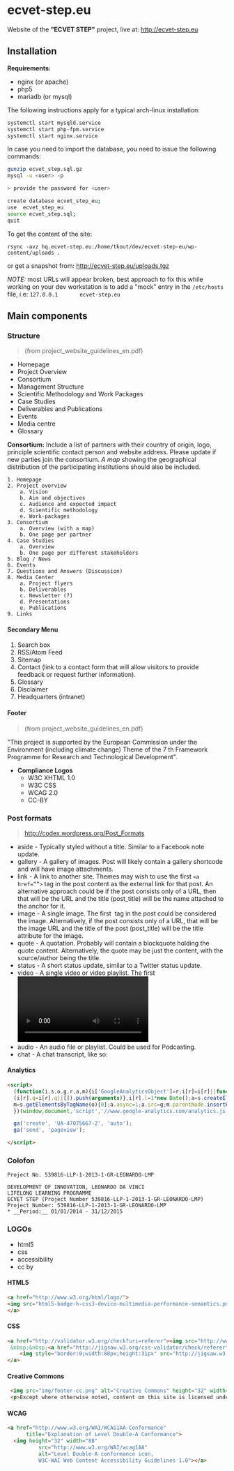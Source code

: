 # ecvet-step.eu

Website of the **"ECVET STEP"** project, live at: http://ecvet-step.eu

## Installation


**Requirements:**

* nginx (or apache)
* php5 
* mariadb (or mysql)

The following instructions apply for a typical arch-linux installation:

```sh
systemctl start mysqld.service
systemctl start php-fpm.service
systemctl start nginx.service
```

In case you need to import the database, you need to issue the following commands:

```sh
gunzip ecvet_step.sql.gz
mysql -u <user> -p

> provide the password for <user>

create database ecvet_step_eu;
use  ecvet_step_eu
source ecvet_step.sql;
quit
```

To get the content of the site:

```
rsync -avz hq.ecvet-step.eu:/home/tkout/dev/ecvet-step-eu/wp-content/uploads .
```

or get a snapshot from: http://ecvet-step.eu/uploads.tgz

*NOTE:* most URLs will appear broken, best approach to fix this while working on your dev workstation is to add a "mock" entry in the `/etc/hosts` file, i.e:  `127.0.0.1       ecvet-step.eu`



## Main components


### Structure

> (from project_website_guidelines_en.pdf)

* Homepage
* Project Overview
* Consortium
* Management Structure
* Scientific Methodology and Work Packages
* Case Studies
* Deliverables and Publications
* Events
* Media centre
* Glossary


**Consortium:** Include a list of partners with their country of origin, logo, principle scientific contact person and website address. Please update if new parties join the consortium. *A map* showing the geographical distribution of the participating institutions should also be included.

```
1. Homepage
2. Project overview
    a. Vision
    b. Aim and objectives
    c. Audience and expected impact
    d. Scientific methodology
    e. Work-packages
3. Consortium
    a. Overview (with a map)
    b. One page per partner
4. Case Studies
    a. Overview
    b. One page per different stakeholders
5. Blog / News
6. Events
7. Questions and Answers (Discussion)
8. Media Center
    a. Project flyers
    b. Deliverables
    c. Newsletter (?)
    d. Presentations
    e. Publications
9. Links
```


#### Secondary Menu

1. Search box
2. RSS/Atom Feed
3. Sitemap
4. Contact (link to a contact form that will allow visitors to provide feedback or request further information).
5. Glossary
6. Disclaimer
7. Headquarters (intranet)

#### Footer

> (from project_website_guidelines_en.pdf)

"This project is supported by the European Commission under the Environment (including climate change) Theme of the 7 th Framework Programme for Research and Technological Development".

* **Compliance Logos**
  - W3C XHTML 1.0
  - W3C CSS
  - WCAG 2.0
  - CC-BY



### Post formats

> http://codex.wordpress.org/Post_Formats

* aside - Typically styled without a title. Similar to a Facebook note update.
* gallery - A gallery of images. Post will likely contain a gallery shortcode and will have image attachments.
* link - A link to another site. Themes may wish to use the first `<a href=””>` tag in the post content as the external link for that post. An alternative approach could be if the post consists only of a URL, then that will be the URL and the title (post_title) will be the name attached to the anchor for it.
* image - A single image. The first <img /> tag in the post could be considered the image. Alternatively, if the post consists only of a URL, that will be the image URL and the title of the post (post_title) will be the title attribute for the image.
* quote - A quotation. Probably will contain a blockquote holding the quote content. Alternatively, the quote may be just the content, with the source/author being the title.
* status - A short status update, similar to a Twitter status update.
* video - A single video or video playlist. The first <video /> tag or object/embed in the post content could be considered the video. Alternatively, if the post consists only of a URL, that will be the video URL. May also contain the video as an attachment to the post, if video support is enabled on the blog (like via a plugin).
* audio - An audio file or playlist. Could be used for Podcasting.
* chat - A chat transcript, like so: 


#### Analytics

```html
<script>
  (function(i,s,o,g,r,a,m){i['GoogleAnalyticsObject']=r;i[r]=i[r]||function(){
  (i[r].q=i[r].q||[]).push(arguments)},i[r].l=1*new Date();a=s.createElement(o),
  m=s.getElementsByTagName(o)[0];a.async=1;a.src=g;m.parentNode.insertBefore(a,m)
  })(window,document,'script','//www.google-analytics.com/analytics.js','ga');

  ga('create', 'UA-47075667-2', 'auto');
  ga('send', 'pageview');

</script>
```



### Colofon

```
Project No. 539816-LLP-1-2013-1-GR-LEONARDO-LMP

DEVELOPMENT OF INNOVATION, LEONARDO DA VINCI 
LIFELONG LEARNING PROGRAMME
ECVET STEP (Project Number 539816-LLP-1-2013-1-GR-LEONARDO-LMP)
Project Number: 539816-LLP-1-2013-1-GR-LEONARDO-LMP
* __Period:__ 01/01/2014 - 31/12/2015
```


### LOGOs

* html5
* css
* accessibility
* cc by

#### HTML5

```html
<a href="http://www.w3.org/html/logo/">
<img src="html5-badge-h-css3-device-multimedia-performance-semantics.png" width="261" height="64" alt="HTML5 Powered with CSS3 / Styling, Device Access, Multimedia, Performance &amp; Integration, and Semantics" title="HTML5 Powered with CSS3 / Styling, Device Access, Multimedia, Performance &amp; Integration, and Semantics">
</a>
```

#### CSS

```html
<a href="http://validator.w3.org/check?uri=referer"><img src="http://www.w3.org/Icons/valid-xhtml10-blue.png" alt="Valid XHTML 1.0 Transitional" height="31" width="88"></a>
 &nbsp;&nbsp;<a href="http://jigsaw.w3.org/css-validator/check/referer">
    <img style="border:0;width:88px;height:31px" src="http://jigsaw.w3.org/css-validator/images/vcss-blue" alt="CSS Valido!">
</a>
```


#### Creative Commons

```html
 <img src="img/footer-cc.png" alt="Creative Commons" height="32" width="88">
 <p>Except where otherwise noted, content on this site is licensed under a Creative Commons<br><a href="http://creativecommons.org/licenses/by/3.0/" title="Creative Commons Attribution 3.0 License">Attribution 3.0 License</a></p>
```

#### WCAG

```html
<a href="http://www.w3.org/WAI/WCAG1AA-Conformance"
      title="Explanation of Level Double-A Conformance">
  <img height="32" width="88" 
          src="http://www.w3.org/WAI/wcag1AA"
          alt="Level Double-A conformance icon, 
          W3C-WAI Web Content Accessibility Guidelines 1.0"></a>
```
